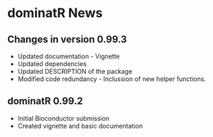 # dominatR News

## Changes in version 0.99.3
- Updated documentation - Vignette
- Updated dependencies
- Updated DESCRIPTION of the package
- Modified code redundancy - Inclussion of new helper functions.

## dominatR 0.99.2
- Initial Bioconductor submission
- Created vignette and basic documentation

